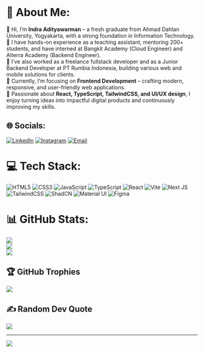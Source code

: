 # 💫 About Me:

👋 Hi, I’m **Indra Adityawarman** – a fresh graduate from Ahmad Dahlan University, Yogyakarta, with a strong foundation in Information Technology.  
🚀 I have hands-on experience as a teaching assistant, mentoring 200+ students, and have interned at Bangkit Academy (Cloud Engineer) and Alterra Academy (Backend Engineer).  
💼 I’ve also worked as a freelance fullstack developer and as a Junior Backend Developer at PT Rumbia Indonesia, building various web and mobile solutions for clients.  
🎨 Currently, I’m focusing on **Frontend Development** – crafting modern, responsive, and user-friendly web applications.  
🌟 Passionate about **React, TypeScript, TailwindCSS, and UI/UX design**, I enjoy turning ideas into impactful digital products and continuously improving my skills.

## 🌐 Socials:

[![LinkedIn](https://img.shields.io/badge/LinkedIn-%230077B5.svg?logo=linkedin&logoColor=white)](https://linkedin.com/in/indraadityawarman)
[![Instagram](https://img.shields.io/badge/Instagram-%23E4405F.svg?logo=Instagram&logoColor=white)](https://instagram.com/username)
[![Email](https://img.shields.io/badge/Email-D14836?logo=gmail&logoColor=white)](mailto:emailkamu@gmail.com)

# 💻 Tech Stack:

![HTML5](https://img.shields.io/badge/html5-%23E34F26.svg?style=for-the-badge&logo=html5&logoColor=white)
![CSS3](https://img.shields.io/badge/css3-%231572B6.svg?style=for-the-badge&logo=css3&logoColor=white)
![JavaScript](https://img.shields.io/badge/javascript-%23323330.svg?style=for-the-badge&logo=javascript&logoColor=%23F7DF1E)
![TypeScript](https://img.shields.io/badge/typescript-%23007ACC.svg?style=for-the-badge&logo=typescript&logoColor=white)
![React](https://img.shields.io/badge/react-%2320232a.svg?style=for-the-badge&logo=react&logoColor=%2361DAFB)
![Vite](https://img.shields.io/badge/vite-%23646CFF.svg?style=for-the-badge&logo=vite&logoColor=white)
![Next JS](https://img.shields.io/badge/Next.js-000000?style=for-the-badge&logo=nextdotjs&logoColor=white)
![TailwindCSS](https://img.shields.io/badge/tailwindcss-%2338B2AC.svg?style=for-the-badge&logo=tailwind-css&logoColor=white)
![ShadCN](https://img.shields.io/badge/shadcn/ui-black?style=for-the-badge&logo=radix-ui&logoColor=white)
![Material UI](https://img.shields.io/badge/MUI-007FFF?style=for-the-badge&logo=mui&logoColor=white)
![Figma](https://img.shields.io/badge/figma-%23F24E1E.svg?style=for-the-badge&logo=figma&logoColor=white)

# 📊 GitHub Stats:

![](https://github-readme-stats.vercel.app/api?username=indraadityawarman&theme=dark&hide_border=false&include_all_commits=true&count_private=true)<br/>
![](https://nirzak-streak-stats.vercel.app/?user=indraadityawarman&theme=dark&hide_border=false)<br/>
![](https://github-readme-stats.vercel.app/api/top-langs/?username=indraadityawarman&theme=dark&hide_border=false&include_all_commits=true&count_private=true&layout=compact)

## 🏆 GitHub Trophies

![](https://github-profile-trophy.vercel.app/?username=indraadityawarman&theme=radical&no-frame=false&no-bg=true&margin-w=4)

## ✍️ Random Dev Quote

![](https://quotes-github-readme.vercel.app/api?type=horizontal&theme=dark)

---

[![](https://visitcount.itsvg.in/api?id=indraadityawarman&icon=0&color=0)](https://visitcount.itsvg.in)

